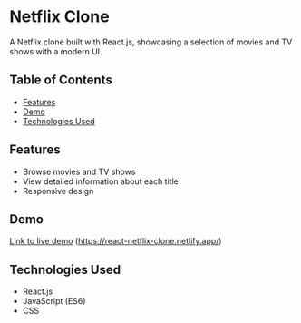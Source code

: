 # Netflix Clone

A Netflix clone built with React.js, showcasing a selection of movies and TV shows with a modern UI.

## Table of Contents

- [Features](#features)
- [Demo](#demo)
- [Technologies Used](#technologies-used)

## Features

- Browse movies and TV shows
- View detailed information about each title
- Responsive design

## Demo

[Link to live demo](#) (https://react-netflix-clone.netlify.app/)

## Technologies Used

- React.js
- JavaScript (ES6)
- CSS
